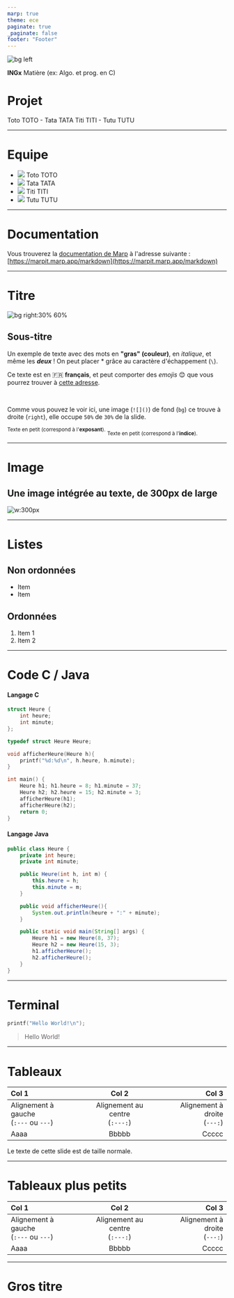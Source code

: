 ```yaml
---
marp: true
theme: ece
paginate: true
_paginate: false
footer: "Footer"
---
```


<script type="module">
  import mermaid from 'https://cdn.jsdelivr.net/npm/mermaid@10/dist/mermaid.esm.min.mjs';
    mermaid.initialize({ 
        startOnLoad: true,
        theme: 'base',
    });
    
</script>

<!--
# Style lead only for this slide
_class: lead
-->

![bg left](./images/ece_fond.png)

**INGx** Matière (ex: Algo. et prog. en C)

# Projet

Toto TOTO - Tata TATA
Titi TITI - Tutu TUTU

---

<!-- _class: team -->

# Equipe

- ![](./images/equipe/user-Credits-Unsplash-@alecuffia.jpg) Toto TOTO
- ![](./images/equipe/user-Credits-Unsplash-@heyhoneybunny.jpg) Tata TATA
- ![](./images/equipe/user-Credits-Unsplash-@charlesdeluvio.jpg) Titi TITI
- ![](./images/equipe/user-Credits-Unsplash-@victor_vector.jpg) Tutu TUTU

---

# Documentation

Vous trouverez la [documentation de Marp](https://marpit.marp.app/markdown) à l'adresse suivante :
[https://marpit.marp.app/markdown](https://marpit.marp.app/markdown)


---

# Titre

![bg right:30% 60%](./images/ece_fond.png)

## Sous-titre

Un exemple de texte avec des mots en **"gras" (couleur)**, en *italique*, et même les ***deux*** ! On peut placer \* grâce au caractère d'échappement (`\`).

Ce texte est en :fr: **français**, et peut comporter des *emojis* :blush: que vous pourrez trouver à [cette adresse](https://github-emoji-picker.rickstaa.dev/).

<br> <!-- Balises HTML autorisées, ici retour à la ligne -->

Comme vous pouvez le voir ici, une image (`![]()`) de fond (`bg`) ce trouve à droite (`right`), elle occupe `50%` de `30%` de la slide.

<sup>Texte en petit (correspond à l'**exposant**).</sup>
<sub>Texte en petit (correspond à l'**indice**).</sub>

---

# Image


## Une image intégrée au texte, de **300px** de large

![w:300px](./images/ece_logo.png)


---

# Listes

## Non ordonnées

- Item
- Item

## Ordonnées

1. Item 1
1. Item 2

---

# Code **C** / **Java**

<!-- Les balises HTML servent ici à créer deux colonnes -->
<div class="grid grid-cols-2 gap-4">
<div>

#### Langage C

```C
struct Heure {
    int heure;
    int minute;
};

typedef struct Heure Heure;

void afficherHeure(Heure h){
    printf("%d:%d\n", h.heure, h.minute);
}

int main() {
    Heure h1; h1.heure = 8; h1.minute = 37;
    Heure h2; h2.heure = 15; h2.minute = 3;
    afficherHeure(h1);
    afficherHeure(h2);
    return 0;
}
```
</div>
<div>

#### Langage Java

```Java
public class Heure {
    private int heure;
    private int minute;

    public Heure(int h, int m) {
        this.heure = h;
        this.minute = m;
    }

    public void afficherHeure(){
        System.out.println(heure + ":" + minute);
    }

    public static void main(String[] args) {
        Heure h1 = new Heure(8, 37);
        Heure h2 = new Heure(15, 3);
        h1.afficherHeure();
        h2.afficherHeure();
    }
}
```
</div>
</div>

---

# Terminal

```C
printf("Hello World!\n");
```
> Hello World!

---

# Tableaux

|Col 1|Col 2|Col 3|
|:---|:---:|---:|
|Alignement à gauche<br>(`:---` ou `---`)|Alignement au centre<br>(`:---:`)|Alignement à droite<br>(`---:`)|
|Aaaa|Bbbbb|Ccccc|

Le texte de cette slide est de taille normale.

---

<!-- _class: small -->

# Tableaux plus petits

|Col 1|Col 2|Col 3|
|:---|:---:|---:|
|Alignement à gauche<br>(`:---` ou `---`)|Alignement au centre<br>(`:---:`)|Alignement à droite<br>(`---:`)|
|Aaaa|Bbbbb|Ccccc|

---

<!--
_class: titre
-->

# Gros titre

